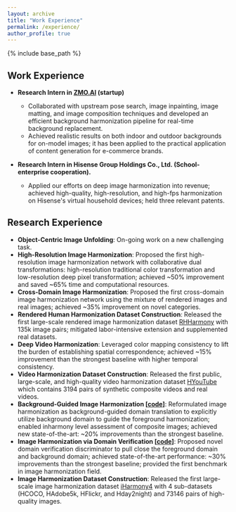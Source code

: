 ```yaml
---
layout: archive
title: "Work Experience"
permalink: /experience/
author_profile: true
---
```

{% include base_path %}

Work Experience
------
* **Research Intern in [ZMO.AI](https://www.zmo.ai/zh/about-us/) (startup)**
  - Collaborated with upstream pose search, image inpainting, image matting, and image composition techniques and developed an efficient background harmonization pipeline for real-time background replacement.
  - Achieved realistic results on both indoor and outdoor backgrounds for on-model images; it has been applied to the practical application of content generation for e-commerce brands.

* **Research Intern in Hisense Group Holdings Co., Ltd. (School-enterprise cooperation).**
  - Applied our efforts on deep image harmonization into revenue; achieved high-quality, high-resolution, and high-fps harmonization on Hisense's virtual household devices; held three relevant patents.

Research Experience
------
* **Object-Centric Image Unfolding**: On-going work on a new challenging task.
* **High-Resolution Image Harmonization**: Proposed the first high-resolution image harmonization network with collaborative dual transformations: high-resolution traditional color transformation and low-resolution deep pixel transformation; achieved ~50% improvement and saved ~65% time and computational resources.
* **Cross-Domain Image Harmonization**: Proposed the first cross-domain image harmonization network using the mixture of rendered images and real images; achieved ~35% improvement on novel categories.
* **Rendered Human Harmonization Dataset Construction**: Released the first large-scale rendered image harmonization dataset [RHHarmony](https://github.com/bcmi/Rendered_Image_Harmonization_Datasets) with 135k image pairs; mitigated labor-intensive extension and supplemented real datasets.
* **Deep Video Harmonization**: Leveraged color mapping consistency to lift the burden of establishing spatial correspondence; achieved ~15% improvement than the strongest baseline with higher temporal consistency.
* **Video Harmonization Dataset Construction**: Released the first public, large-scale, and high-quality video harmonization dataset [HYouTube](https://github.com/bcmi/Video-Harmonization-Dataset-HYouTube) which contains 3194 pairs of synthetic composite videos and real videos. 
* **Background-Guided Image Harmonization [[code](https://github.com/bcmi/BargainNet)]**: Reformulated image harmonization as background-guided domain translation to explicitly utilize background domain to guide the foreground harmonization; enabled inharmony level assessment of composite images; achieved new state-of-the-art: ~20% improvements than the strongest baseline.
* **Image Harmonization via Domain Verification [[code](https://github.com/bcmi/Image_Harmonization_Datasets)]**: Proposed novel domain verification discriminator to pull close the foreground domain and background domain; achieved state-of-the-art performance: ~30% improvements than the strongest baseline; provided the first benchmark in image harmonization field.
* **Image Harmonization Dataset Construction**: Released the first large-scale image harmonization dataset [iHarmony4](https://github.com/bcmi/Image_Harmonization_Datasets) with 4 sub-datasets (HCOCO, HAdobe5k, HFlickr, and Hday2night) and 73146 pairs of high-quality images.
